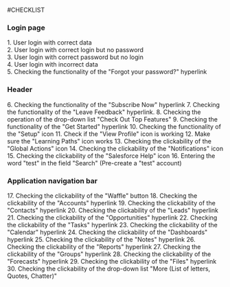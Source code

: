 #CHECKLIST
<h3>Login page</h3>
1. User login with correct data <br/>
2. User login with correct login but no password <br/>
3. User login with correct password but no login<br/>
4. User login with incorrect data<br/>
5. Checking the functionality of the "Forgot your password?" hyperlink<br/>
<h3>Header</h3>
6. Checking the functionality of the "Subscribe Now" hyperlink
7. Checking the functionality of the "Leave Feedback" hyperlink.
8. Checking the operation of the drop-down list "Check Out Top Features"
9. Checking the functionality of the "Get Started" hyperlink
10. Checking the functionality of the "Setup" icon
11. Check if the "View Profile" icon is working
12. Make sure the "Learning Paths" icon works
13. Checking the clickability of the "Global Actions" icon
14. Checking the clickability of the "Notifications" icon
15. Checking the clickability of the "Salesforce Help" icon
16. Entering the word "test" in the field "Search" (Pre-create a "test" account)
<h3>Application navigation bar</h3>
17. Checking the clickability of the "Waffle" button
18. Checking the clickability of the "Accounts" hyperlink
19. Checking the clickability of the "Contacts" hyperlink
20. Checking the clickability of the "Leads" hyperlink
21. Checking the clickability of the "Opportunities" hyperlink
22. Checking the clickability of the "Tasks" hyperlink
23. Checking the clickability of the "Calendar" hyperlink
24. Checking the clickability of the "Dashboards" hyperlink
25. Checking the clickability of the "Notes" hyperlink
26. Checking the clickability of the "Reports" hyperlink
27. Checking the clickability of the "Groups" hyperlink
28. Checking the clickability of the "Forecasts" hyperlink
29. Checking the clickability of the "Files" hyperlink
30. Checking the clickability of the drop-down list "More (List of letters, Quotes, Chatter)"